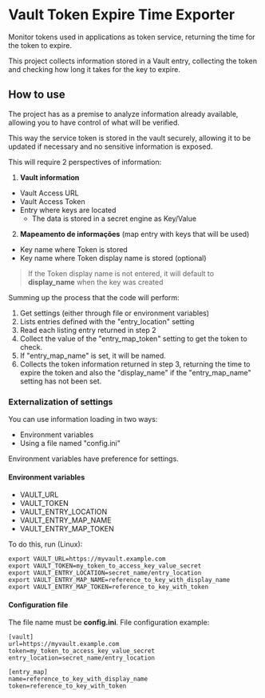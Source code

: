 # Vault Token Expire Time Exporter
Monitor tokens used in applications as token service, returning the time for the token to expire.

This project collects information stored in a Vault entry, collecting the token and checking how long it takes for the key to expire.

## How to use

The project has as a premise to analyze information already available, allowing you to have control of what will be verified.

This way the service token is stored in the vault securely, allowing it to be updated if necessary and no sensitive information is exposed.

This will require 2 perspectives of information:
1. **Vault information**
- Vault Access URL
- Vault Access Token
- Entry where keys are located
  - The data is stored in a secret engine as Key/Value
2. **Mapeamento de informações** (map entry with keys that will be used)
- Key name where Token is stored
- Key name where Token display name is stored (optional)

> If the Token display name is not entered, it will default to **display_name** when the key was created

Summing up the process that the code will perform:
1. Get settings (either through file or environment variables)
2. Lists entries defined with the "entry_location" setting
3. Read each listing entry returned in step 2
4. Collect the value of the "entry_map_token" setting to get the token to check.
5. If "entry_map_name" is set, it will be named.
6. Collects the token information returned in step 3, returning the time to expire the token and also the "display_name" if the "entry_map_name" setting has not been set.

### Externalization of settings

You can use information loading in two ways:
- Environment variables
- Using a file named "config.ini"

Environment variables have preference for settings.

#### Environment variables

- VAULT_URL
- VAULT_TOKEN
- VAULT_ENTRY_LOCATION
- VAULT_ENTRY_MAP_NAME
- VAULT_ENTRY_MAP_TOKEN

To do this, run (Linux):
```
export VAULT_URL=https://myvault.example.com
export VAULT_TOKEN=my_token_to_access_key_value_secret
export VAULT_ENTRY_LOCATION=secret_name/entry_location
export VAULT_ENTRY_MAP_NAME=reference_to_key_with_display_name
export VAULT_ENTRY_MAP_TOKEN=reference_to_key_with_token
```

#### Configuration file

The file name must be **config.ini**. File configuration example:
```
[vault]
url=https://myvault.example.com
token=my_token_to_access_key_value_secret
entry_location=secret_name/entry_location

[entry_map]
name=reference_to_key_with_display_name
token=reference_to_key_with_token
```